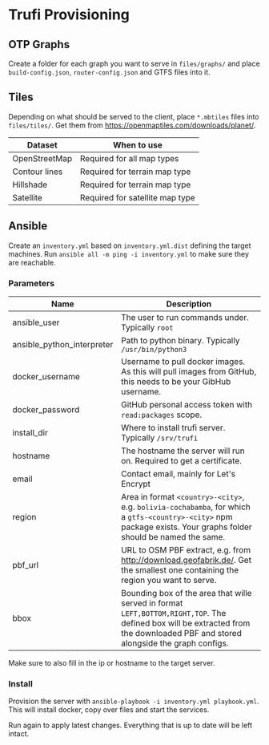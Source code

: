 # Trufi Provisioning

## OTP Graphs

Create a folder for each graph you want to serve in `files/graphs/` and place `build-config.json`, `router-config.json` and GTFS files into it.

## Tiles

Depending on what should be served to the client, place `*.mbtiles` files into `files/tiles/`. Get them from https://openmaptiles.com/downloads/planet/.

Dataset       | When to use
------------- | -------------------------------
OpenStreetMap | Required for all map types
Contour lines | Required for terrain map type
Hillshade     | Required for terrain map type
Satellite     | Required for satellite map type

## Ansible

Create an `inventory.yml` based on `inventory.yml.dist` defining the target machines. Run `ansible all -m ping -i inventory.yml` to make sure they are reachable.

### Parameters

Name | Description
---- | ------------
ansible_user | The user to run commands under. Typically `root`
ansible_python_interpreter | Path to python binary. Typically `/usr/bin/python3`
docker_username | Username to pull docker images. As this will pull images from GitHub, this needs to be your GibHub username.
docker_password | GitHub personal access token with `read:packages` scope.
install_dir | Where to install trufi server. Typically `/srv/trufi`
hostname | The hostname the server will run on. Required to get a certificate.
email | Contact email, mainly for Let's Encrypt
region | Area in format `<country>-<city>`, e.g. `bolivia-cochabamba`, for which a `gtfs-<country>-<city>` npm package exists. Your graphs folder should be named the same.
pbf_url | URL to OSM PBF extract, e.g. from http://download.geofabrik.de/. Get the smallest one containing the region you want to serve.
bbox | Bounding box of the area that wille served in format `LEFT,BOTTOM,RIGHT,TOP`. The defined box will be extracted from the downloaded PBF and stored alongside the graph configs.

Make sure to also fill in the ip or hostname to the target server.

### Install

Provision the server with `ansible-playbook -i inventory.yml playbook.yml`. This will install docker, copy over files and start the services.

Run again to apply latest changes. Everything that is up to date will be left intact.
